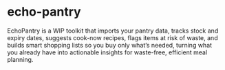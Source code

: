 # echo-pantry
EchoPantry is a WIP toolkit that imports your pantry data, tracks stock and expiry dates, suggests cook-now recipes, flags items at risk of waste, and builds smart shopping lists so you buy only what’s needed, turning what you already have into actionable insights for waste-free, efficient meal planning.
